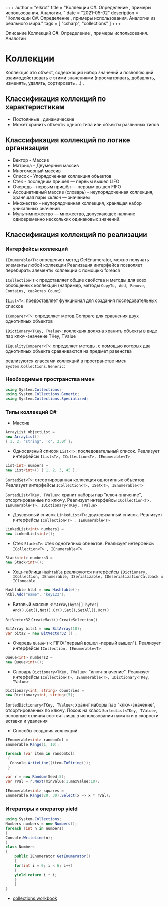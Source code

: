 +++
author = "elkrot"
title = "Коллекции C#. Определение , примеры использования. Аналогии. "
date = "2021-05-02"
description = "Коллекции C#. Определение , примеры использования. Аналогии из реального мира."
tags = [
    "csharp",
	"collections"
]
+++

Описание Коллекций C#. Определение , примеры использования. Аналогии  <!--more-->

# Коллекции

Коллекция это объект, содержащий набор значений и позволяющий взаимодействовать с этими значениями (просматривать, добавлять, изменять, удалять, сортировать ...) . 


## Классификация коллекций по характеристикам

 - Постоянные , динамические 
 - Может хранить объекты одного типа или объекты различных типов
 
## Классификация коллекций по логике организации

 - Вектор - Массив 
 - Матрица - Двумерный массив
 - Многомерный массив  
 - Список - Упорядоченная коллекция объектов
 - Стек - последним пришёл — первым вышел LIFO
 - Очередь - первым пришёл — первым вышел FIFO
 - Ассоциативный массив (словарь) - неупорядоченная коллекция, хранящая пары «ключ — значение»
 - Множество - неупорядоченная коллекция, хранящая набор уникальных значений
 - Мультимножество — множество, допускающее наличие одновременно нескольких одинаковых значений.
	
## Классификация коллекций по реализации

### Интерфейсы коллекций

`IEnumerable<T>`: определяет метод GetEnumerator, можно получать элементы любой коллекции Реализация интерфейса позволяет перебирать элементы коллекции с помощью foreach

`ICollection<T>`: представляет общие свойства и методы для всех обобщенных коллекций (например, методы `CopyTo, Add, Remove, Contains, свойство Count`)

`IList<T>`: предоставляет функционал для создания последовательных списков

`IComparer<T>`: определяет метод Compare для сравнения двух однотипных объектов

`IDictionary<TKey, TValue>`: коллекция должна хранить объекты в виде пар ключ-значение TKey, TValue

`IEqualityComparer<T>`: определяет методы, с помощью которых два однотипных объекта сравниваются на предмет равенства

реализуются классами коллекций в пространстве имен `System.Collections.Generic`:
 
### Необходимые пространства имен

```csharp
using System.Collections;
using System.Collections.Generic;
using System.Collections.Specialized;
```

### Типы коллекций C#

- Массив
 
```csharp
ArrayList objectList = 
new ArrayList() 
{ 1, 2, "string", 'c', 2.0f };
```

- Односвязный список
`List<T>`: последовательный список. Реализует интерфейсы `IList<T>, ICollection<T>, IEnumerable<T>` 

```csharp
List<int> numbers = 
new List<int>() { 1, 2, 3, 45 };
``` 
 
`SortedSet<T>`: отсортированная коллекция однотипных объектов. Реализует интерфейсы `ICollection<T>, ISet<T>, IEnumerable<T>`

`SortedList<TKey, TValue>`: хранит наборы пар "ключ-значение", отсортированные по ключу. Реализует интерфейсы `ICollection<T>, IEnumerable<T>, IDictionary<TKey, TValue>`

- Двусвязный список
`LinkedList<T>`: двухсвязанный список. Реализует интерфейсы `ICollection<T> , IEnumerable<T>`

```csharp
LinkedList<int> numbers1 = 
new LinkedList<int>();
```

- Стек
`Stack<T>`: стек однотипных объектов. Реализует интерфейсы `ICollection<T> , IEnumerable<T>`
```csharp
Stack<int> numbers3 = 
new Stack<int>();
```
- Хеш-таблица
`Hashtable` реализуются интерфейсы `IDictionary, ICollection, IEnumerable, ISerializable, IDeserializationCallback и ICloneable`
```csharp
Hashtable htbl = new Hashtable();
htbl.Add("name", "key123");
```
- Битовый массив
`BitArray(byte[] bytes)`
`And(),Get(),Not(),Or(),Set(),SetAll(),Xor()`

`BitVector32`
`CreateMask()`
`CreateSelection()`
 
```csharp
BitArray bits1 = new BitArray(10);
var bits2 = new BitVector32 () ;
```
 
- Очередь
`Queue<T>`: FIFO("первый вошел -первый вышел"). Реализует интерфейсы `ICollection, IEnumerable<T>`
```csharp
Queue<int> numbers2 = 
new Queue<int>();
```
 
- Словарь 
`Dictionary<TKey, TValue>`: "ключ-значение". Реализует интерфейсы `ICollection<T>, IEnumerable<T>, IDictionary<TKey, TValue>`
```csharp
Dictionary<int, string> countries = 
new Dictionary<int, string>(5);
```
`SortedDictionary<TKey, TValue>`: хранит наборы пар "ключ-значение", отсортированных по ключу. Похож на класс `SortedList<TKey, TValue>`, основные отличия состоят лишь в использовании памяти и в скорости вставки и удаления
 
- Способы создания коллекций 
```csharp
IEnumerable<int> randomCol =
Enumerable.Range(1, 10);

foreach (var item in randomCol)
 {
  Console.WriteLine((item.ToString());
 }
		
var r = new Random(Seed:5); 
var rVal = r.Next(minValue:1,maxValue:10);
		
IEnumerable<int> squares =
Enumerable.Range(20, 30).Select(x => x * rVal);		
```

### Итераторы и оператор yield

```csharp
using System.Collections;
Numbers numbers = new Numbers();
foreach (int n in numbers)
{
Console.WriteLine(n);
}
class Numbers
{
	public IEnumerator GetEnumerator()
	{
	for(int i = 0; i < 6; i++)
	{
	yield return i * i;
	}
	}
}
```
- [collections.workbook](https://drive.google.com/file/d/1X4LkJRAIRowx8Ge7WdH4FvUzrM1YrJRl/view?usp=sharing)